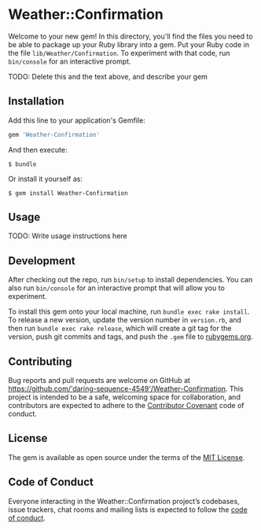 # Weather::Confirmation

Welcome to your new gem! In this directory, you'll find the files you need to be able to package up your Ruby library into a gem. Put your Ruby code in the file `lib/Weather/Confirmation`. To experiment with that code, run `bin/console` for an interactive prompt.

TODO: Delete this and the text above, and describe your gem

## Installation

Add this line to your application's Gemfile:

```ruby
gem 'Weather-Confirmation'
```

And then execute:

    $ bundle

Or install it yourself as:

    $ gem install Weather-Confirmation

## Usage

TODO: Write usage instructions here

## Development

After checking out the repo, run `bin/setup` to install dependencies. You can also run `bin/console` for an interactive prompt that will allow you to experiment.

To install this gem onto your local machine, run `bundle exec rake install`. To release a new version, update the version number in `version.rb`, and then run `bundle exec rake release`, which will create a git tag for the version, push git commits and tags, and push the `.gem` file to [rubygems.org](https://rubygems.org).

## Contributing

Bug reports and pull requests are welcome on GitHub at https://github.com/'daring-sequence-4549'/Weather-Confirmation. This project is intended to be a safe, welcoming space for collaboration, and contributors are expected to adhere to the [Contributor Covenant](http://contributor-covenant.org) code of conduct.

## License

The gem is available as open source under the terms of the [MIT License](https://opensource.org/licenses/MIT).

## Code of Conduct

Everyone interacting in the Weather::Confirmation project’s codebases, issue trackers, chat rooms and mailing lists is expected to follow the [code of conduct](https://github.com/'daring-sequence-4549'/Weather-Confirmation/blob/master/CODE_OF_CONDUCT.md).
